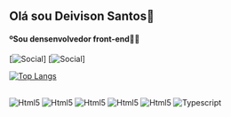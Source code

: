 ## Olá sou Deivison Santos👋
#### ºSou densenvolvedor front-end👨‍💻

[![Social](https://img.shields.io/badge/LinkedIn-0077B5?style=for-the-badge&logo=linkedin&logoColor=white)]
[![Social](https://img.shields.io/badge/Instagram-E4405F?style=for-the-badge&logo=instagram&logoColor=white)]

[![Top Langs](https://github-readme-stats.vercel.app/api/top-langs/?username=Deivison06&layout=compact)](https://github.com/anuraghazra/github-readme-stats)

<div style="display: inline_block"><br/>
<img aling="center" alt="Html5" src="https://img.shields.io/badge/HTML5-E34F26?style=for-the-badge&logo=html5&logoColor=white"/>
<img aling="center" alt="Html5" src="https://img.shields.io/badge/CSS3-1572B6?style=for-the-badge&logo=css3&logoColor=white"/>
<img aling="center" alt="Html5" src="https://img.shields.io/badge/JavaScript-F7DF1E?style=for-the-badge&logo=javascript&logoColor=black"/>
<img aling="center" alt="Html5" src="https://img.shields.io/badge/React-20232A?style=for-the-badge&logo=react&logoColor=61DAFB"/>
<img aling="center" alt="Html5" src="https://img.shields.io/badge/Vue.js-35495E?style=for-the-badge&logo=vue.js&logoColor=4FC08D"/>
<img aling="center" alt="Typescript" src="https://img.shields.io/badge/TypeScript-007ACC?style=for-the-badge&logo=typescript&logoColor=white"/>
</div>
<br/>

